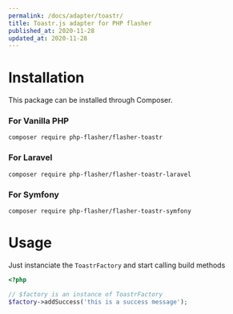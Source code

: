 ```yaml
---
permalink: /docs/adapter/toastr/
title: Toastr.js adapter for PHP flasher
published_at: 2020-11-28
updated_at: 2020-11-28
---
```


# Installation

This package can be installed through Composer.

### For Vanilla PHP 

<pre class="snippet"><code>composer require php-flasher/flasher-toastr</code></pre>

### For Laravel

<pre class="snippet"><code>composer require php-flasher/flasher-toastr-laravel</code></pre>

### For Symfony

<pre class="snippet"><code>composer require php-flasher/flasher-toastr-symfony</code></pre>

# Usage

Just instanciate the `ToastrFactory` and start calling build methods

```php
<?php

// $factory is an instance of ToastrFactory
$factory->addSuccess('this is a success message');
```
